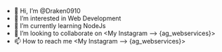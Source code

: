- 👋 Hi, I’m @Draken0910
- 👀 I’m interested in Web Development
- 🌱 I’m currently learning NodeJs
- 💞️ I’m looking to collaborate on <My Instagram --> {ag_webservices}>
- 📫 How to reach me <My Instagram --> {ag_webservices}>

<!---
Draken0910/Draken0910 is a ✨ special ✨ repository because its `README.md` (this file) appears on your GitHub profile.
You can click the Preview link to take a look at your changes.
--->
